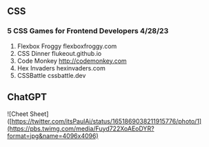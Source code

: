 ## CSS

### 5 CSS Games for Frontend Developers 4/28/23
1. Flexbox Froggy flexboxfroggy.com
2. CSS Dinner flukeout.github.io
3. Code Monkey http://codemonkey.com
4. Hex Invaders hexinvaders.com
5. CSSBattle cssbattle.dev



## ChatGPT
![Cheet Sheet]([https://twitter.com/itsPaulAi/status/1651869038211915776/photo/1](https://pbs.twimg.com/media/Fuyd722XoAEoDYR?format=jpg&name=4096x4096)
